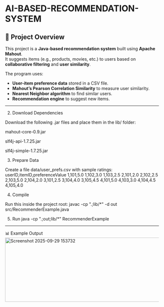 # AI-BASED-RECOMMENDATION-SYSTEM


## 📌 Project Overview
This project is a **Java-based recommendation system** built using **Apache Mahout**.  
It suggests items (e.g., products, movies, etc.) to users based on **collaborative filtering** and **user similarity**.

The program uses:
- **User-item preference data** stored in a CSV file.
- **Mahout’s Pearson Correlation Similarity** to measure user similarity.
- **Nearest Neighbor algorithm** to find similar users.
- **Recommendation engine** to suggest new items.

---

2. Download Dependencies

Download the following .jar files and place them in the lib/ folder:

mahout-core-0.9.jar

slf4j-api-1.7.25.jar

slf4j-simple-1.7.25.jar

3. Prepare Data

Create a file data/user_prefs.csv with sample ratings:
userID,itemID,preferenceValue
1,101,5.0
1,102,3.0
1,103,2.5
2,101,2.0
2,102,2.5
2,103,5.0
2,104,2.0
3,101,2.5
3,104,4.0
3,105,4.5
4,101,5.0
4,103,3.0
4,104,4.5
4,105,4.0

4. Compile

Run this inside the project root:
javac -cp ".;lib/*" -d out src/RecommenderExample.java 

5. Run
java -cp ".;out;lib/*" RecommenderExample

---
📊 Example Output
<img width="840" height="210" alt="Screenshot 2025-09-29 153732" src="https://github.com/user-attachments/assets/9587b40f-2b42-4ca7-95f7-7c5831e4f364" />

